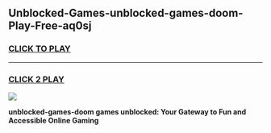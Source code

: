 
## Unblocked-Games-unblocked-games-doom-Play-Free-aq0sj
<h3>
<a href="https://premium76.site?title=unblocked-games-doom&ref=18A">CLICK TO PLAY</a></h3>
<hr>

<h3>
<a href="https://premium76.site?title=unblocked-games-doom&ref=18A">CLICK 2 PLAY</a>
  
</h3>

<a href="https://premium76.site?title=unblocked-games-doom&ref=18A"><img src="https://clearcache.store/games.png"></a>


**unblocked-games-doom games unblocked: Your Gateway to Fun and Accessible Online Gaming**
